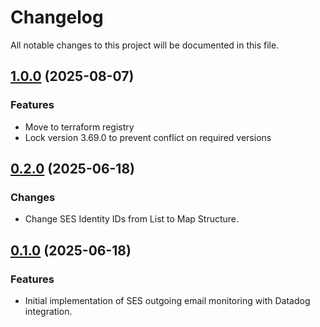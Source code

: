 # Changelog

All notable changes to this project will be documented in this file.

## [1.0.0]() (2025-08-07)

### Features

* Move to terraform registry
* Lock version 3.69.0 to prevent conflict on required versions

## [0.2.0]() (2025-06-18)

### Changes

* Change SES Identity IDs from List to Map Structure.

## [0.1.0]() (2025-06-18)

### Features

* Initial implementation of SES outgoing email monitoring with Datadog integration.
